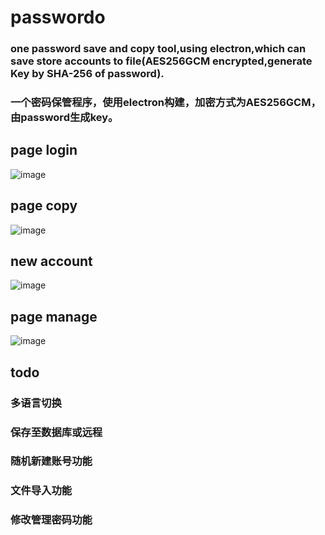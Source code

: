 # passwordo
### one password save and copy tool,using electron,which can save store accounts to file(AES256GCM encrypted,generate Key by SHA-256 of password).
### 一个密码保管程序，使用electron构建，加密方式为AES256GCM，由password生成key。

## page login
![image](https://user-images.githubusercontent.com/103351906/232045402-3381a78c-21b1-4a64-8b45-d7697232c7ff.png)

## page copy
![image](https://user-images.githubusercontent.com/103351906/232045567-0acc4251-af44-4945-a395-79215ba038b5.png)

## new account

![image](https://user-images.githubusercontent.com/103351906/232045747-e53e6844-9673-412b-9db4-45904d2c2c3e.png)

## page manage
![image](https://user-images.githubusercontent.com/103351906/232045979-88e5d19e-8aa7-45b5-a611-d9ac9dc3bce7.png)

## todo 
### 多语言切换
### 保存至数据库或远程
### 随机新建账号功能
### 文件导入功能
### 修改管理密码功能
